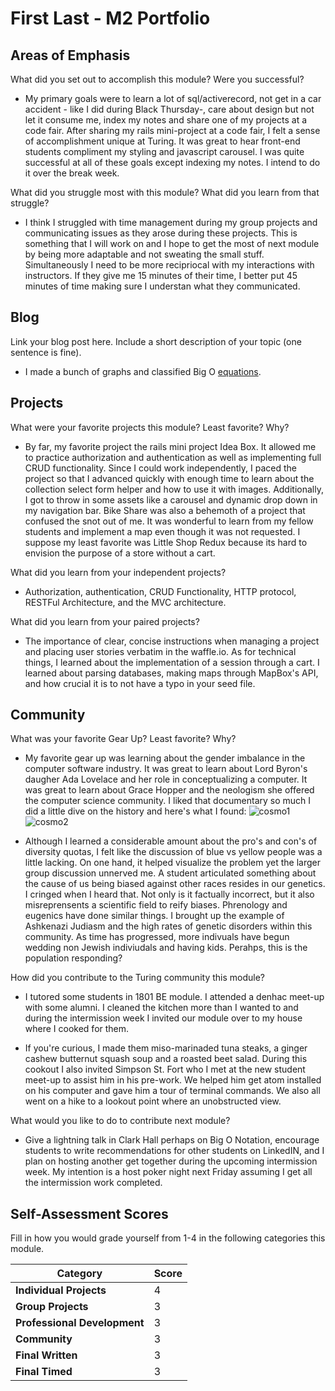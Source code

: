 # First Last - M2 Portfolio

## Areas of Emphasis

What did you set out to accomplish this module? Were you successful?

* My primary goals were to learn a lot of sql/activerecord, not get in a car accident - like I did during Black Thursday-, care about design but not let it consume me, index my notes and share one of my projects at a code fair. After sharing my rails mini-project at a code fair, I felt a sense of accomplishment unique at Turing. It was great to hear front-end students compliment my styling and javascript carousel. I was quite successful at all of these goals except indexing my notes. I intend to do it over the break week.

What did you struggle most with this module? What did you learn from that struggle?

* I think I struggled with time management during my group projects and communicating issues as they arose during these projects. This is something that I will work on and I hope to get the most of next module by being more adaptable and not sweating the small stuff. Simultaneously I need to be more recipriocal with my interactions with instructors. If they give me 15 minutes of their time, I better put 45 minutes of time making sure I understan what they communicated.

## Blog

Link your blog post here. Include a short description of your topic (one sentence is fine).

* I made a bunch of graphs and classified Big O [equations](https://github.com/mgmilton/big_o_blog/blob/master/README.md).

## Projects

What were your favorite projects this module? Least favorite? Why?

* By far, my favorite project the rails mini project Idea Box. It allowed me to practice authorization and authentication as well as implementing full CRUD functionality. Since I could work independently, I paced the project so that I advanced quickly with enough time to learn about the collection select form helper and how to use it with images. Additionally, I got to throw in some assets like a carousel and dynamic drop down in my navigation bar. Bike Share was also a behemoth of a project that confused the snot out of me. It was wonderful to learn from my fellow students and implement a map even though it was not requested. I suppose my least favorite was Little Shop Redux because its hard to envision the purpose of a store without a cart.

What did you learn from your independent projects?

* Authorization, authentication, CRUD Functionality, HTTP protocol, RESTFul Architecture, and the MVC architecture.

What did you learn from your paired projects?

* The importance of clear, concise instructions when managing a project and placing user stories verbatim in the waffle.io. As for technical things, I learned about the implementation of a session through a cart. I learned about parsing databases, making maps through MapBox's API, and how crucial it is to not have a typo in your seed file.

## Community

What was your favorite Gear Up? Least favorite? Why?

* My favorite gear up was learning about the gender imbalance in the computer software industry. It was great to learn about Lord Byron's daugher Ada Lovelace and her role in conceptualizing a computer. It was great to learn about Grace Hopper and the neologism she offered the computer science community. I liked that documentary so much I did a little dive on the history and here's what I found:
![cosmo1](https://i.imgur.com/QUCdAku.jpg)
![cosmo2](https://i.imgur.com/5sqHYJ6.jpg)

* Although I learned a considerable amount about the pro's and con's of diversity quotas, I felt like the discussion of blue vs yellow people was a little lacking. On one hand, it helped visualize the problem yet the larger group discussion unnerved me. A student articulated something about the cause of us being biased against other races resides in our genetics. I cringed when I heard that. Not only is it factually incorrect, but it also misreprensents a scientific field to reify biases. Phrenology and eugenics have done similar things. I brought up the example of Ashkenazi Judiasm and the high rates of genetic disorders within this community. As time has progressed, more indivuals have begun wedding non Jewish indiviudals and having kids. Perahps, this is the population responding?

How did you contribute to the Turing community this module?
* I tutored some students in 1801 BE module. I attended a denhac meet-up with some alumni. I cleaned the kitchen more than I wanted to and during the intermission week I invited our module over to my house where I cooked for them.

* If you're curious, I made them miso-marinaded tuna steaks, a ginger cashew butternut squash soup and a roasted beet salad. During this cookout I also invited Simpson St. Fort who I met at the new student meet-up to assist him in his pre-work. We helped him get atom installed on his computer and gave him a tour of terminal commands. We also all went on a hike to a lookout point where an unobstructed view.

What would you like to do to contribute next module?

* Give a lightning talk in Clark Hall perhaps on Big O Notation, encourage students to write recommendations for other students on LinkedIN, and I plan on hosting another get together during the upcoming intermission week. My intention is a host poker night next Friday assuming I get all the intermission work completed.

## Self-Assessment Scores

Fill in how you would grade yourself from 1-4 in the following categories this module.

| Category                     | Score |
| -----------------------------| ----- |
| **Individual Projects**      |   4   |
| **Group Projects**           |   3   |
| **Professional Development** |   3   |
| **Community**                |   3   |
| **Final Written**            |   3   |
| **Final Timed**              |   3   |
